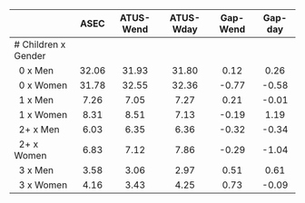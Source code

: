 
|                      |         ASEC |    ATUS-Wend |    ATUS-Wday |     Gap-Wend |      Gap-day |
| -------------------- | :----------: | :----------: | :----------: | :----------: | :----------: |
| # Children x Gender  |              |              |              |              |              |
| &nbsp;&nbsp;0 x Men  |        32.06 |        31.93 |        31.80 |         0.12 |         0.26 |
| &nbsp;&nbsp;0 x Women |        31.78 |        32.55 |        32.36 |        -0.77 |        -0.58 |
| &nbsp;&nbsp;1 x Men  |         7.26 |         7.05 |         7.27 |         0.21 |        -0.01 |
| &nbsp;&nbsp;1 x Women |         8.31 |         8.51 |         7.13 |        -0.19 |         1.19 |
| &nbsp;&nbsp;2+ x Men |         6.03 |         6.35 |         6.36 |        -0.32 |        -0.34 |
| &nbsp;&nbsp;2+ x Women |         6.83 |         7.12 |         7.86 |        -0.29 |        -1.04 |
| &nbsp;&nbsp;3 x Men  |         3.58 |         3.06 |         2.97 |         0.51 |         0.61 |
| &nbsp;&nbsp;3 x Women |         4.16 |         3.43 |         4.25 |         0.73 |        -0.09 |


